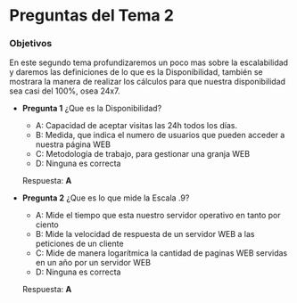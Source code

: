 Preguntas del Tema 2
====================
### Objetivos

En este segundo tema profundizaremos un poco mas sobre la escalabilidad y daremos las definiciones de lo que es la Disponibilidad, también se
mostrara la manera de realizar los cálculos para que nuestra disponibilidad sea casi del 100%, osea 24x7.

* **Pregunta 1**
¿Que es la Disponibilidad? <br />
  + A: Capacidad de aceptar visitas las 24h todos los días. <br />
  + B: Medida, que indica el numero de usuarios que pueden acceder a nuestra página WEB <br />
  + C: Metodología de trabajo, para gestionar una granja WEB <br />
  + D: Ninguna es correcta

  Respuesta: **A**

* **Pregunta 2**
¿Que es lo que mide la Escala .9? <br />
  + A: Mide el tiempo que esta nuestro servidor operativo en tanto por ciento <br />
  + B: Mide la velocidad de respuesta de un servidor WEB a las peticiones de un cliente <br />
  + C: Mide de manera logarítmica la cantidad de paginas WEB servidas en un año por un servidor WEB <br />
  + D: Ninguna es correcta
  
  Respuesta: **A**